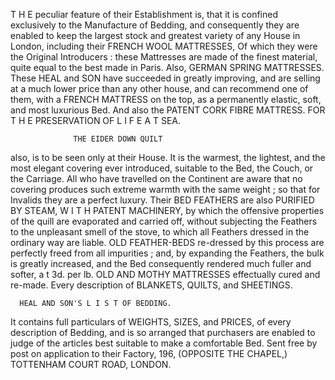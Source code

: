 T   H E peculiar feature of their Establishment is, that it is confined exclusively to
      the Manufacture of Bedding, and consequently they are enabled to keep the
largest stock and greatest variety of any House in London, including their
              FRENCH WOOL MATTRESSES,
Of which they were the Original Introducers : these Mattresses are made of the
finest material, quite equal to the best made in Paris. Also,
             GERMAN SPRING MATTRESSES.
  These HEAL and SON have succeeded in greatly improving, and are selling at a
much lower price than any other house, and can recommend one of them, with a
FRENCH MATTRESS on the top, as a permanently elastic, soft, and most
luxurious Bed.
  And also the PATENT CORK FIBRE                               MATTRESS.
FOR T H E PRESERVATION OF L I F E A T SEA.

                  THE EIDER DOWN QUILT
also, is to be seen only at their House. It is the warmest, the lightest, and the
most elegant covering ever introduced, suitable to the Bed, the Couch, or the
Carriage. All who have travelled on the Continent are aware that no covering
produces such extreme warmth with the same weight ; so that for Invalids they are
a perfect luxury. Their
                            BED FEATHERS
are also PURIFIED BY STEAM, W I T H PATENT MACHINERY, by which
the offensive properties of the quill are evaporated and carried off, without subjecting
the Feathers to the unpleasant smell of the stove, to which all Feathers dressed in
the ordinary way are liable.
   OLD FEATHER-BEDS re-dressed by this process are perfectly freed from all
impurities ; and, by expanding the Feathers, the bulk is greatly increased, and the
Bed consequently rendered much fuller and softer, a t 3d. per lb.
   OLD AND MOTHY MATTRESSES effectually cured and re-made.
   Every description of BLANKETS, QUILTS, and SHEETINGS.


      HEAL AND SON'S L I S T OF BEDDING.
   It contains full particulars of WEIGHTS, SIZES, and PRICES, of every
description of Bedding, and is so arranged that purchasers are enabled to judge of
the articles best suitable to make a comfortable Bed. Sent free by post on application
to their Factory,
                   196, (OPPOSITE THE                 CHAPEL,)
   TOTTENHAM COURT ROAD, LONDON.
